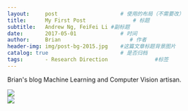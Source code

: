 ```yaml
---
layout:     post                    # 使用的布局（不需要改）
title:      My First Post               # 标题 
subtitle:   Andrew Ng, FeiFei Li #副标题
date:       2017-05-01              # 时间
author:     Brian                      # 作者
header-img: img/post-bg-2015.jpg    #这篇文章标题背景图片
catalog: true                       # 是否归档
tags:       - Research Direction               #标签
---
```


Brian's blog
Machine Learning and Computer Vision artisan.

![](https://raw.githubusercontent.com/xiezhongzhao/blog/gh-pages/feifei%20li.jpg)  
![](https://raw.githubusercontent.com/xiezhongzhao/blog/gh-pages/Andrew.jpg)     



